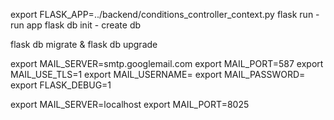 
export FLASK_APP=../backend/conditions_controller_context.py
flask run - run app
flask db init - create db

flask db migrate & flask db upgrade

export MAIL_SERVER=smtp.googlemail.com
export MAIL_PORT=587
export MAIL_USE_TLS=1
export MAIL_USERNAME=<your-gmail-username>
export MAIL_PASSWORD=<your-gmail-password>
export FLASK_DEBUG=1

export MAIL_SERVER=localhost
export MAIL_PORT=8025